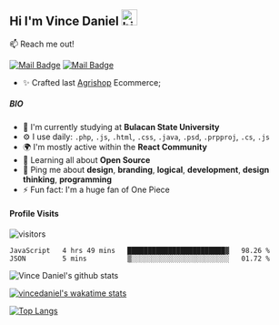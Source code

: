 
## Hi I'm Vince Daniel <img src="https://user-images.githubusercontent.com/1303154/88677602-1635ba80-d120-11ea-84d8-d263ba5fc3c0.gif" width="28px" alt="hi">

:mailbox: Reach me out!

[![Mail Badge](https://img.shields.io/badge/-@garabitbit-e84393?style=flat&labelColor=e84393&logo=instagram&logoColor=white)](https://instagram.com/garabitbit) [![Mail Badge](https://img.shields.io/badge/-vincedaniel080808-c0392b?style=flat&labelColor=c0392b&logo=gmail&logoColor=white)](mailto:vincedaniel080808@gmail.com)


- ✨ Crafted last [Agrishop](https://github.com/vincedaniel08/AgriShopEcommerce) Ecommerce;

##### BIO

- 🏢 I'm currently studying at **Bulacan State University**
- ⚙️ I use daily: `.php`, `.js`, `.html`, `.css`, `.java`, `.psd`, `.prpproj`, `.cs`, `.js`
- 🌍 I'm mostly active within the **React Community**
- 🌱 Learning all about **Open Source**
- 💬 Ping me about **design**, **branding**, **logical**, **development**, **design thinking**, **programming**
- ⚡️ Fun fact: I'm a huge fan of One Piece

#### Profile Visits 

![visitors](https://visitor-badge.glitch.me/badge?page_id=vincedaniel08.vincedaniel08)

<!--START_SECTION:waka-->
```text
JavaScript   4 hrs 49 mins   ████████████████████████▓   98.26 % 
JSON         5 mins          ▒░░░░░░░░░░░░░░░░░░░░░░░░   01.72 % 
```
<!--END_SECTION:waka-->
![Vince Daniel's github stats](https://github-readme-stats.vercel.app/api?username=vincedaniel08&theme=dark&show_icons=true)

[![vincedaniel's wakatime stats](https://github-readme-stats.vercel.app/api/wakatime?username=@Bit)](https://github.com/vincedaniel08/github-readme-stats)

[![Top Langs](https://github-readme-stats.vercel.app/api/top-langs/?username=vincedaniel08&layout=compact)](https://github.com/vincedaniel08/github-readme-stats)

